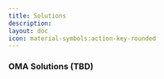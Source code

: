 ```yaml
---
title: Solutions
description:
layout: doc
icon: material-symbols:action-key-rounded
---
```

### OMA Solutions (TBD)